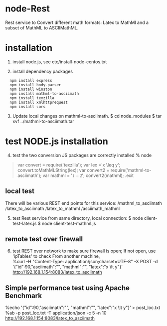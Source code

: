 # node-Rest
Rest service to Convert different math formats: Latex to MathMl and a subset of MathML to ASCIIMathML.

# installation
1. install node.js, see etc/install-node-centos.txt

2. install dependency packages

```
  npm install express  
  npm install body-parser  
  npm install winston  
  npm install mathml-to-asciimath
  npm install texzilla
  npm install xmlhttprequest
  npm install cors

```
3. Update local changes on mathml-to-asciimath.
$ cd node_modules
$ tar xvf ../mathml-to-asciimath.tar

# test NODE.js installation
4. test the two conversion JS packages are correctly installed
% node
> var convert = require('texzilla');
> var lex ='x \leq y';
> convert.toMathMLString(lex);
> var convert2 = require('mathml-to-asciimath');
> var mathml = '<math><mn>1</mn><mo>+</mo><mn>2</mn></math>';
> convert2(mathml);
>.exit

## local test
There will be various REST end points for this service:
/mathml_to_asciimath
/latex_to_asciimath
/latex_to_mathml
/asciimath_mathml

5. test Rest service from same directory, local connection:
$ node client-test-latex.js 
$ node client-test-mathml.js

## remote test over firewall 
6. test REST over network to make sure firewall is open; If not open, use 'ipTables' to check
From another machine, <br>
%curl -H "Content-Type: application/json;charset=UTF-8" -X POST -d '{"id":90,"asciimath":"", "mathml":"", "latex":"x \\lt y"}' http://192.168.1.154:8083/latex_to_asciimath<br>
## Simple performance test using Apache Benchmark<br>
%echo '{"id":90,"asciimath":"", "mathml":"", "latex":"x \\lt y"}' > post_loc.txt<br />
%ab -p post_loc.txt -T application/json -c 5 -n 10 http://192.168.1.154:8083/latex_to_asciimath
